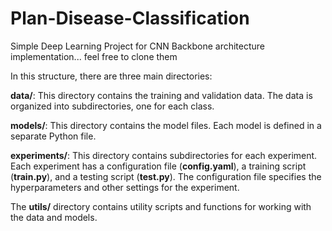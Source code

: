 # Plan-Disease-Classification
Simple Deep Learning Project for CNN Backbone architecture implementation... feel free to clone them


In this structure, there are three main directories:

__data/__: This directory contains the training and validation data. The data is organized into subdirectories, one for each class.

__models/__: This directory contains the model files. Each model is defined in a separate Python file.

__experiments/__: This directory contains subdirectories for each experiment. Each experiment has a configuration file (__config.yaml__), a training script (__train.py__), and a testing script (__test.py__). The configuration file specifies the hyperparameters and other settings for the experiment.

The __utils/__ directory contains utility scripts and functions for working with the data and models.